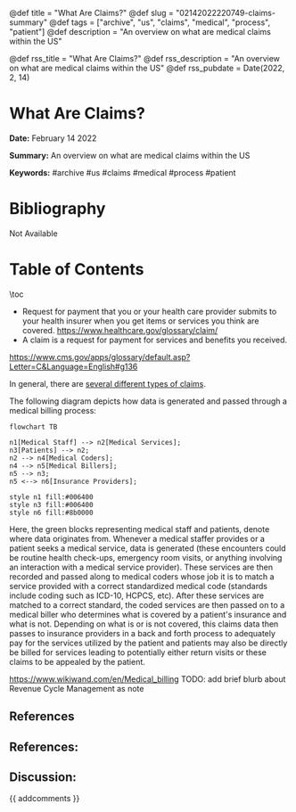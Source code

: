 @def title = "What Are Claims?"
@def slug = "02142022220749-claims-summary"
@def tags = ["archive", "us", "claims", "medical", "process", "patient"]
@def description = "An overview on what are medical claims within the US"

@def rss_title = "What Are Claims?"
@def rss_description = "An overview on what are medical claims within the US"
@def rss_pubdate = Date(2022, 2, 14)


What Are Claims?
=========

**Date:** February 14 2022

**Summary:** An overview on what are medical claims within the US

**Keywords:** #archive #us #claims #medical #process #patient

Bibliography
==========

Not Available

Table of Contents
=========

\toc

  * Request for payment that you or your health care provider submits to your health insurer when you get items or services you think are covered. https://www.healthcare.gov/glossary/claim/
  * A claim is a request for payment for services and benefits you received.

https://www.cms.gov/apps/glossary/default.asp?Letter=C&Language=English#g136

In general, there are [several different types of claims](/12092021203839-types-claims.md).

The following diagram depicts how data is generated and passed through a medical billing process:

```mermaid
flowchart TB

n1[Medical Staff] --> n2[Medical Services];
n3[Patients] --> n2;
n2 --> n4[Medical Coders];
n4 --> n5[Medical Billers];
n5 --> n3;
n5 <--> n6[Insurance Providers];

style n1 fill:#006400
style n3 fill:#006400
style n6 fill:#8b0000
```

Here, the green blocks representing medical staff and patients, denote where data originates from. Whenever a medical staffer provides or a patient seeks a medical service, data is generated (these encounters could be routine health check-ups, emergency room visits, or anything involving an interaction with a medical service provider). These services are then recorded and passed along to medical coders whose job it is to match a service provided with a correct standardized medical code (standards include coding such as ICD-10, HCPCS, etc). After these services are matched to a correct standard, the coded services are then passed on to a medical biller who determines what is covered by a patient's insurance and what is not. Depending on what is or is not covered, this claims data then passes to insurance providers in a back and forth process to adequately pay for the services utilized by the patient and patients may also be directly be billed for services leading to potentially either return visits or these claims to be appealed by the patient.

https://www.wikiwand.com/en/Medical_billing TODO: add brief blurb about Revenue Cycle Management as note

## References

## References:
## Discussion: 

{{ addcomments }}
